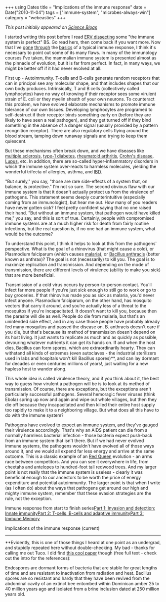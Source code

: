 +++
using Dates
title = "Implications of the immune response"
date = Date("2010-11-04")
tags = ["immune-system", "microbes-always-win"]
category = "webeasties"
+++

_This post initially appeared on [Science Blogs](http://scienceblogs.com/webeasties)_

I started writing this post before I read [ERV dissecting](http://scienceblogs.com/erv/2010/10/immunology--_isnt_it_maaaagikaaaaal.php) some "the immune system is perfect" BS. Go read hers, then come back if you want more. 
Now that I've [gone](http://scienceblogs.com/webeasties/2010/11/immune_response_from_start_to_1) [through](http://scienceblogs.com/webeasties/2010/11/immune_response_from_start_to_2/) the [basics](http://scienceblogs.com/webeasties/2010/11/immune_response_from_start_to/) of a typical immune response, I think it's necessary to point out some of its many flaws. In many of the immunology courses I've taken, the mammalian immune system is presented almost as the pinnacle of evolution, but it is far from perfect. In fact, in many ways, we might be better off if it had never evolved at all.

First up - Autoimmunity. T-cells and B-cells generate random receptors that can in principal see any molecular shape, and that includes shapes that our own body produces. Intrinsically, T and B cells (collectively called lymphocytes) have no way of knowing if their receptor sees some virulent strain of E. coli or they myelin sheath of your own neurons. To counteract this problem, we have evolved elaborate mechanisms to promote immune tolerance of our own tissues. Developing lymphocytes are programed to self-destruct if their receptor binds something early on (before they are likely to have seen a real pathogen), and they get turned off if they bind something in the absence of a danger signal (usually provided by a pattern recognition receptor). There are also regulatory cells flying around the blood stream, tamping down runaway signals and trying to keep them quiescent.

But these mechanisms often break down, and we have diseases like [multiple sclerosis](http://en.wikipedia.org/wiki/Multiple_sclerosis), [type-1 diabetes](http://en.wikipedia.org/wiki/Diabetes_mellitus_type_1), [rheumatoid arthritis](http://en.wikipedia.org/wiki/Rheumatoid_arthritis), [Crohn's disease](http://en.wikipedia.org/wiki/Crohn's_disease), [Lupus](http://en.wikipedia.org/wiki/Lupus_erythematosus), etc. In addition, there are so-called hyper-inflammatory disorders in which the immune system over-reacts to harmless molecules, yielding the wonderful trifecta of allergies, asthma, and [IBD](http://en.wikipedia.org/wiki/Inflammatory_bowel_disease).

"But surely," you say, "those are rare side-effects of a system that, on balance, is protective." I'm not so sure. The second obvious flaw with our immune system is that it doesn't actually protect us from the virulence of pathogens. This statement seems deeply counterintuitive (especially coming from an immunologist), but hear me out. How many of you readers have never gotten sick? I feel pretty confident saying that no one raised their hand. "But without an immune system, that pathogen would have killed me," you say, and this is sort of true. Certainly, people with compromised immune systems are at a much higher risk for death from fairly routine infections, but the real question is, if no one had an immune system, what would be the outcome?

To understand this point, I think it helps to look at this from the pathogens' perspective. What is the goal of a rhinovirus (that might cause a cold), or Plasmodium falciparum (which causes [malaria](http://en.wikipedia.org/wiki/Malaria)), or [Bacillus anthracis](http://en.wikipedia.org/wiki/Bacillus_anthracis) (better known as anthrax)? The goal is not (necessarily) to kill you. The goal is to maximize replication and transmission. And depending on the mode of transmission, there are different levels of virulence (ability to make you sick) that are more beneficial.

Transmission of a cold virus occurs by person-to-person contact. You'll infect far more people if you're just sick enough to still go to work or go to buy groceries. If that rhinovirus made you as sick as malaria, you'd never infect anyone. Plasmodium falciparum, on the other hand, has mosquito vectors that carry it around, and you're actually less of a threat to the mosquitos if you're incapacitated. It doesn't want to kill you, because then the parasite will die as well. People do die from malaria, but that's an unintended side effect, and in any case those people have probably already fed many mosquitos and passed the disease on. B. anthracis doesn't care if you die, but that's because its method of transmission doesn't depend on its host living. It just wants to replicate as much and as quickly as possible, devouring whatever nutrients it can get its hands on. If and when the host dies, Bacillus can form spores, which are extraordinarily hearty. They can withstand all kinds of extremes (even autoclaves - the industrial sterilizers used in labs and hospitals won't kill Bacillus spores)**, and can lay dormant for decades or even centuries millions of years!, just waiting for a new hapless host to wander along.

This whole idea is called virulence theory, and if you think about it, the best way to guess how virulent a pathogen will be is to look at its method of transmission. Of course, there are exceptions, but the exceptions aren't particularly successful pathogens. Several hemoragic fever viruses (think Ebola) spring up now and again and wipe out whole villages, but then they die off because they incapacitated and then killed their entire host supply too rapidly to make it to a neighboring village. But what does all this have to do with the immune system?

Pathogens have evolved to expect an immune system, and they've gauged their virulence accordingly. That's why an AIDS patient can die from a normally harmless bacterial infection - those bacteria expect push-back from an immune system that isn't there. But if we had never evolved immune systems, the pathogens wouldn't have evolved all of those ways around it, and we would all expend far less energy and arrive at the same outcome. This is a classic example of an [Red Queen](http://en.wikipedia.org/wiki/Red_Queen's_Hypothesis) evolution - an arms race between competitors. And you can see it everywhere in life, from cheetahs and antelopes to hundred-foot tall redwood trees. And my larger point is not really that the immune system is useless - clearly it was beneficial enough to our ancestors to be worth the price of energy expenditure and potential autoimmunity. The larger point is that when I write (as I often do) about the ways that pathogens get around our high and mighty immune system, remember that these evasion strategies are the rule, not the exception.

Immune response from start to finish series[Part 1: Invasion and detection: Innate immunity](http://scienceblogs.com/webeasties/2010/11/immune_response_from_start_to_1.php)[Part 2: T-cells, B-cells and adaptive immunity](http://scienceblogs.com/webeasties/2010/11/immune_response_from_start_to_2.php)[Part 3: Immune Memory](http://scienceblogs.com/webeasties/2010/11/immune_response_from_start_to.php)

Implications of the immune response (current)

---

**Evidently, this is one of those things I heard at one point as an undergrad, and stupidly repeated here without double-checking. My bad - thanks for calling me out Tuco. I did find [this cool paper](http://goo.gl/rlXvY) though (free full text - check out the intro for the references):

Endospores are dormant forms of bacteria that are stable for great lengths of time and are resistant to inactivation from radiation and heat. Bacillus spores are so resistant and hardy that they have been revived from the abdominal cavity of an extinct bee entombed within Dominican amber 25 to 40 million years ago and isolated from a brine inclusion dated at 250 million years old.

      
  
